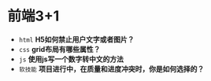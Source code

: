 # 前端3+1
- `html` **H5如何禁止用户文字或者图片？**
- `css` **grid布局有哪些属性？**
- `js` **使用js写一个数字转中文的方法**
- `软技能` **项目进行中，在质量和进度冲突时，你是如何选择的？**

